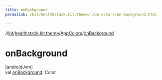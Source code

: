 ```yaml
---
title: onBackground
permalink: /kit/healthstack.kit.theme/-app-colors/on-background.html

---
```

//[kit](/kit.html)/[healthstack.kit.theme](../index.html)/[AppColors](index.html)/[onBackground](on-background.html)



# onBackground



[androidJvm]\
val [onBackground](on-background.html): Color





